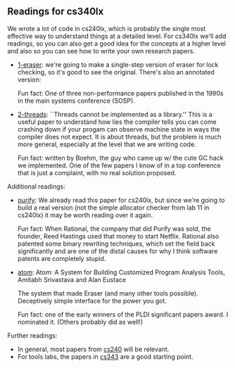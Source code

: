 ## Readings for cs340lx

We wrote a lot of code in cs240lx, which is probably the single most effective
way to understand things at a detailed level.  For cs340lx we'll add 
readings, so you can also get a good idea for the concepts at a higher
level and also so you can see how to write your own research papers.


  - [1-eraser](1-eraser): we're going to make a single-step
    version of eraser for lock checking, so it's good to see the original.
    There's also an annotated version: 

    Fun fact: One of three non-performance papers published in the 1990s
    in the main systems conference (SOSP).

  - [2-threads](2-threads): ``Threads cannot be implemented as a library.''
    This is a useful paper to understand
    how lies the compiler tells you can come crashing down if your progam
    can observe machine state in ways the compiler does not expect.  It is
    about threads, but the problem is much more general, especially at the 
    level that we are writing code.

    Fun fact: written by Boehm, the guy who came up w/ the cute GC hack
    we implemented.  One of the few papers I know of in a top conference
    that is just a complaint, with no real solution proposed.

Additional readings:
  - [purify](0-purify): We already read this paper for cs240lx,
    but since we're going to build a real version (not the simple 
    allocator checker from lab 11 in cs240lx) it may be worth reading
    over it again.   

    Fun fact: When Rational, the company that did Purify was sold,
    the founder, Reed Hastings used that money to start Netflix.
    Rational also patented some binary rewriting techniques, which set
    the field back significantly and are one of the distal causes for
    why I think software patents are completely stupid.

   - [atom](0-atom): Atom: A System for Building Customized Program
     Analysis Tools, Amitabh Srivastava and Alan Eustace

     The system that made Eraser (and many other tools possible).
     Deceptively simple interface for the power you got.

     Fun fact: one of the early winners of the PLDI significant papers
     award.  I nominated it.  (Others probably did as well!)

Further readings:
  - In general, most papers from [cs240](http://web.stanford.edu/class/cs240/)
    will be relevant. 
  - For tools labs, the papers in [cs343](http://web.stanford.edu/class/cs343/)
    are a good starting point.
